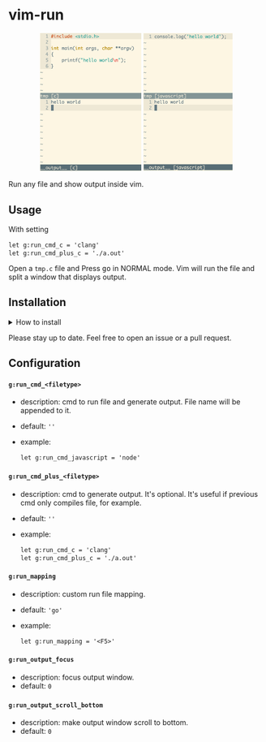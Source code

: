# vim-run

<p align="center">
<img alt="screenshot" src="https://raw.githubusercontent.com/leafOfTree/leafOfTree.github.io/master/screenshot-run-c.png" width="200" />
<img alt="screenshot" src="https://raw.githubusercontent.com/leafOfTree/leafOfTree.github.io/master/screenshot-run-javascript.png" width="176" />
</p>

Run any file and show output inside vim.

## Usage

With setting

```vim
let g:run_cmd_c = 'clang'
let g:run_cmd_plus_c = './a.out'
```

Open a `tmp.c` file and Press <kbd>go</kbd> in NORMAL mode. Vim will run the file and split a window that displays output.

## Installation

<details>
<summary><a>How to install</a></summary>

- [VundleVim][1]

        Plugin 'leafOfTree/vim-run'

- [vim-pathogen][2]

        cd ~/.vim/bundle && \
        git clone https://github.com/leafOfTree/vim-run --depth 1

- [vim-plug][3]

        Plug 'leafOfTree/vim-run'
        :PlugInstall

- Or manually, clone this plugin to `path/to/this_plugin`, and add it to `rtp` in vimrc

        set rtp+=path/to/this_plugin

<br />
</details>

Please stay up to date. Feel free to open an issue or a pull request.


## Configuration

#### `g:run_cmd_<filetype>`

- description: cmd to run file and generate output. File name will be appended to it.
- default: `''`
- example: 

    ```vim
    let g:run_cmd_javascript = 'node'
    ```

#### `g:run_cmd_plus_<filetype>`

- description: cmd to generate output. It's optional. It's useful if previous cmd only compiles file, for example.
- default: `''`
- example: 

    ```vim
    let g:run_cmd_c = 'clang'
    let g:run_cmd_plus_c = './a.out'
    ```

#### `g:run_mapping`

- description: custom run file mapping.
- default: `'go'`
- example: 
    
    ```vim
    let g:run_mapping = '<F5>'
    ```

#### `g:run_output_focus`

- description: focus output window.
- default: `0`

#### `g:run_output_scroll_bottom`

- description: make output window scroll to bottom.
- default: `0`

[1]: https://github.com/VundleVim/Vundle.vim
[2]: https://github.com/tpope/vim-pathogen
[3]: https://github.com/junegunn/vim-plug
